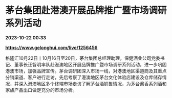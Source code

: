 # 茅台集团赴港澳开展品牌推广暨市场调研系列活动

**2023-10-22 00:33**

**https://www.gelonghui.com/live/1256456**

格隆汇10月22日丨10月16日至20日，茅台集团总经理助理，保健酒业公司党委书记、董事长汪智明率队赴港澳地区开展品牌推广暨市场调研系列活动，进一步巩固港澳市场，加强品牌宣传。茅台调研团深入市场一线，对港澳地区渠道商及其重点分销渠道、客户进行走访，先后考察了港澳地区茅台文化体验店建设及仓库储存情况，并深入港澳地区多个终端市场走访了解茅台酒销售情况，为茅台酱香系列酒和家族产品出口做足充分的市场分析。
